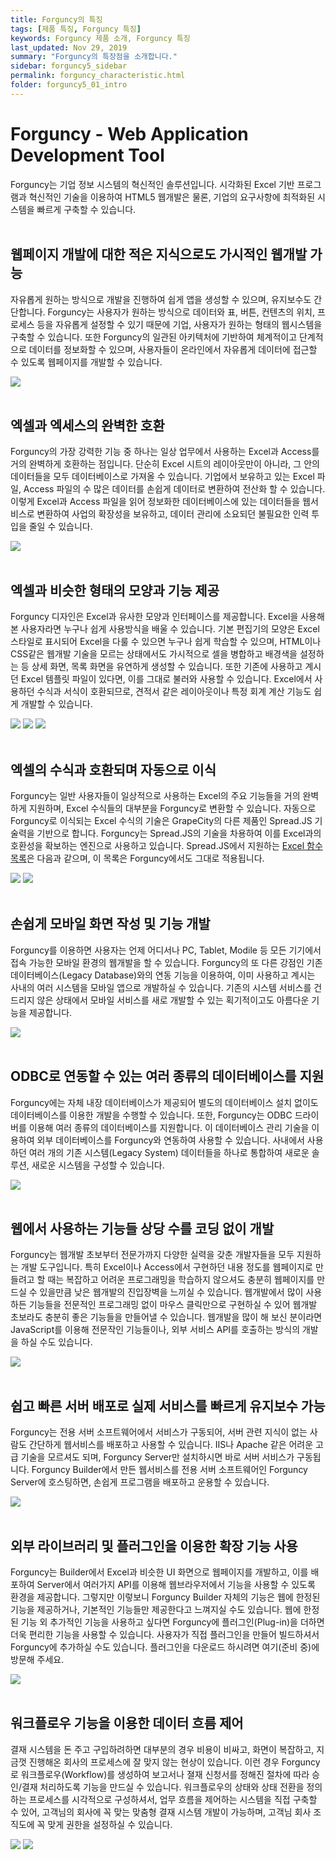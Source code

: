 ```yaml
---
title: Forguncy의 특징
tags: [제품 특징, Forguncy 특징]
keywords: Forguncy 제품 소개, Forguncy 특징
last_updated: Nov 29, 2019
summary: "Forguncy의 특장점을 소개합니다."
sidebar: forguncy5_sidebar
permalink: forguncy_characteristic.html
folder: forguncy5_01_intro
---
```


# Forguncy - Web Application Development Tool

Forguncy는 기업 정보 시스템의 혁신적인 솔루션입니다. 시각화된 Excel 기반 프로그램과 혁신적인 기술을 이용하여 HTML5 웹개발은 물론, 기업의 요구사항에 최적화된 시스템을 빠르게 구축할 수 있습니다.
<br /><br />


## 웹페이지 개발에 대한 적은 지식으로도 가시적인 웹개발 가능

자유롭게 원하는 방식으로 개발을 진행하여 쉽게 앱을 생성할 수 있으며, 유지보수도 간단합니다. Forguncy는 사용자가 원하는 방식으로 데이터와 표, 버튼, 컨텐츠의 위치, 프로세스 등을 자유롭게 설정할 수 있기 때문에 기업, 사용자가 원하는 형태의 웹시스템을 구축할 수 있습니다. 또한 Forguncy의 일관된 아키텍처에 기반하여 체계적이고 단계적으로 데이터를 정보화할 수 있으며, 사용자들이 온라인에서 자유롭게 데이터에 접근할 수 있도록 웹페이지를 개발할 수 있습니다.

![]({{site.url}}/images/forguncy5/forguncy_customize.png)
<br /><br />


## 엑셀과 엑세스의 완벽한 호환

Forguncy의 가장 강력한 기능 중 하나는 일상 업무에서 사용하는 Excel과 Access를 거의 완벽하게 호환하는 점입니다. 단순히 Excel 시트의 레이아웃만이 아니라, 그 안의 데이터들을 모두 데이터베이스로 가져올 수 있습니다. 기업에서 보유하고 있는 Excel 파일, Access 파일의 수 많은 데이터를 손쉽게 데이터로 변환하여 전산화 할 수 있습니다. 이렇게 Excel과 Access 파일을 읽어 정보화한 데이터베이스에 있는 데이터들을 웹서비스로 변환하여 사업의 확장성을 보유하고, 데이터 관리에 소요되던 불필요한 인력 투입을 줄일 수 있습니다.

![]({{site.url}}/images/forguncy5/change-excel_access3.png)
<br /><br />


## 엑셀과 비슷한 형태의 모양과 기능 제공

Forguncy 디자인은 Excel과 유사한 모양과 인터페이스를 제공합니다. Excel을 사용해 본 사용자라면 누구나 쉽게 사용방식을 배울 수 있습니다. 기본 편집기의 모양은 Excel 스타일로 표시되어 Excel을 다룰 수 있으면 누구나 쉽게 학습할 수 있으며, HTML이나 CSS같은 웹개발 기술을 모르는 상태에서도 가시적으로 셀을 병합하고 배경색을 설정하는 등 상세 화면, 목록 화면을 유연하게 생성할 수 있습니다. 또한 기존에 사용하고 계시던 Excel 템플릿 파일이 있다면, 이를 그대로 불러와 사용할 수 있습니다. Excel에서 사용하던 수식과 서식이 호환되므로, 견적서 같은 레이아웃이나 특정 회계 계산 기능도 쉽게 개발할 수 있습니다.

![]({{site.url}}/images/forguncy5/uiux_01_excel.png)
![]({{site.url}}/images/forguncy5/uiux_02_forguncy.png)
![]({{site.url}}/images/forguncy5/uiux_05_excel_forguncy.png)
<br /><br />


## 엑셀의 수식과 호환되며 자동으로 이식 

Forguncy는 일반 사용자들이 일상적으로 사용하는 Excel의 주요 기능들을 거의 완벽하게 지원하며, Excel 수식들의 대부분을 Forguncy로 변환할 수 있습니다. 자동으로 Forguncy로 이식되는 Excel 수식의 기술은 GrapeCity의 다른 제품인 Spread.JS 기술력을 기반으로 합니다. Forguncy는 Spread.JS의 기술을 차용하여 이를 Excel과의 호환성을 확보하는 엔진으로 사용하고 있습니다. Spread.JS에서 지원하는 [Excel 함수 목록](https://help.grapecity.com/spread/SpreadSheets12/webframe.html#FormulaFunctions.html)은 다음과 같으며, 이 목록은 Forguncy에서도 그대로 적용됩니다.

![]({{site.url}}/images/forguncy5/formular01.png)
![]({{site.url}}/images/forguncy5/formular02.png)
<br /><br />


## 손쉽게 모바일 화면 작성 및 기능 개발

Forguncy를 이용하면 사용자는 언제 어디서나 PC, Tablet, Modile 등 모든 기기에서 접속 가능한 모바일 환경의 웹개발을 할 수 있습니다. Forguncy의 또 다른 강점인 기존 데이터베이스(Legacy Database)와의 연동 기능을 이용하여, 이미 사용하고 계시는 사내의 여러 시스템을 모바일 앱으로 개발하실 수 있습니다. 기존의 시스템 서비스를 건드리지 않은 상태에서 모바일 서비스를 새로 개발할 수 있는 획기적이고도 아름다운 기능을 제공합니다.

![]({{site.url}}/images/forguncy5/mobile1.png)
<br /><br />


## ODBC로 연동할 수 있는 여러 종류의 데이터베이스를 지원

Forguncy에는 자체 내장 데이터베이스가 제공되어 별도의 데이터베이스 설치 없이도 데이터베이스를 이용한 개발을 수행할 수 있습니다. 또한, Forguncy는 ODBC 드라이버를 이용해 여러 종류의  데이터베이스를 지원합니다. 이 데이터베이스 관리 기술을 이용하여 외부 데이터베이스를 Forguncy와 연동하여 사용할 수 있습니다. 사내에서 사용하던 여러 개의 기존 시스템(Legacy System) 데이터들을 하나로 통합하여 새로운 솔루션, 새로운 시스템을 구성할 수 있습니다.

![]({{site.url}}/images/forguncy5/database.png)
<br /><br />


## 웹에서 사용하는 기능들 상당 수를 코딩 없이 개발

Forguncy는 웹개발 초보부터 전문가까지 다양한 실력을 갖춘 개발자들을 모두 지원하는 개발 도구입니다. 특히 Excel이나 Access에서 구현하던 내용 정도를 웹페이지로 만들려고 할 때는 복잡하고 어려운 프로그래밍을 학습하지 않으셔도 충분히 웹페이지를 만드실 수 있을만큼 낮은 웹개발의 진입장벽을 느끼실 수 있습니다. 웹개발에서 많이 사용하든 기능들을 전문적인 프로그래밍 없이 마우스 클릭만으로 구현하실 수 있어 웹개발 초보라도 충분히 좋은 기능들을 만들어낼 수 있습니다. 웹개발을 많이 해 보신 분이라면 JavaScript를 이용해 전문작인 기능들이나, 외부 서비스 API를 호출하는 방식의 개발을 하실 수도 있습니다.

![]({{site.url}}/images/forguncy5/easy_click_command.png)
<br /><br />


## 쉽고 빠른 서버 배포로 실제 서비스를 빠르게 유지보수 가능

Forguncy는 전용 서버 소프트웨어에서 서비스가 구동되어, 서버 관련 지식이 없는 사람도 간단하게 웹서비스를 배포하고 사용할 수 있습니다. IIS나 Apache 같은 어려운 고급 기술을 모르셔도 되며, Forguncy Server만 설치하시면 바로 서버 서비스가 구동됩니다. Forguncy Builder에서 만든 웹서비스를 전용 서버 소프트웨어인 Forguncy Server에 호스팅하면, 손쉽게 프로그램을 배포하고 운용할 수 있습니다.

![]({{site.url}}/images/forguncy5/forgucy_concept.png)
<br /><br />


## 외부 라이브러리 및 플러그인을 이용한 확장 기능 사용

Forguncy는 Builder에서 Excel과 비슷한 UI 화면으로 웹페이지를 개발하고, 이를 배포하여 Server에서 여러가지 API를 이용해 웹브라우저에서 기능을 사용할 수 있도록 환경을 제공합니다. 그렇지만 이렇보니 Forguncy Builder 자체의 기능은 웹에 한정된 기능을 제공하거나, 기본적인 기능들만 제공한다고 느껴지실 수도 있습니다. 웹에 한정된 기능 외 추가적인 기능을 사용하고 싶다면 Forguncy에 플러그인(Plug-in)을 더하면 더욱 편리한 기능을 사용할 수 있습니다. 사용자가 직접 플러그인을 만들어 빌드하셔서 Forguncy에 추가하실 수도 있습니다. 플러그인을 다운로드 하시려면 여기(준비 중)에 방문해 주세요.

![]({{site.url}}/images/forguncy5/plugins.png)
<br /><br />


## 워크플로우 기능을 이용한 데이터 흐름 제어

결재 시스템을 돈 주고 구입하려하면 대부분의 경우 비용이 비싸고, 화면이 복잡하고, 지금껏 진행해온 회사의 프로세스에 잘 맞지 않는 현상이 있습니다. 이런 경우 Forguncy로 워크플로우(Workflow)를 생성하여 보고서나 졀재 신청서를 정해진 절차에 따라 승인/결재 처리하도록 기능을 만드실 수 있습니다. 워크플로우의 상태와 상태 전환을 정의 하는 프로세스를 시각적으로 구성하셔서, 업무 흐름을 제어하는 시스템을 직접 구축할 수 있어, 고객님의 회사에 꼭 맞는 맞춤형 결재 시스템 개발이 가능하며, 고객님 회사 조직도에 꼭 맞게 권한을 설정하실 수 있습니다.

![]({{site.url}}/images/forguncy5/workflow_reporting_line.png)
![]({{site.url}}/images/forguncy5/workflow.png)
<br /><br />
<br />